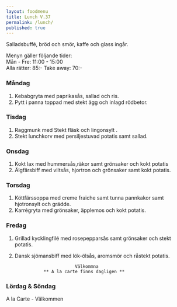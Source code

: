 ```yaml
---
layout: foodmenu
title: Lunch V.37
permalink: /lunch/
published: true
---
```

Salladsbuffé, bröd och smör, kaffe och glass ingår.

Menyn gäller följande tider:  
Mån - Fre: 11:00 - 15:00  
Alla rätter: 85:- Take away: 70:- 

### Måndag
1. Kebabgryta med paprikasås, sallad och ris.
2. Pytt i panna toppad med stekt ägg och inlagd rödbetor.

### Tisdag
1. Raggmunk med Stekt fläsk och lingonsylt .
2. Stekt lunchkorv med persiljestuvad potatis samt sallad.

### Onsdag
1. Kokt lax med hummersås,räkor samt grönsaker och kokt potatis
2. Älgfärsbiff med viltsås, hjortron och grönsaker samt kokt potatis.

### Torsdag
1. Köttfärssoppa med creme fraiche samt tunna pannkakor samt hjotronsylt och grädde. 
2. Karrégryta med grönsaker, äpplemos och kokt potatis.
 
### Fredag
1. Grillad kycklingfilé med rosepepparsås samt grönsaker och stekt potatis.
2. Dansk sjömansbiff med lök-ölsås, aromsmör och råstekt potatis.
                                                                        
                              Välkommna
                  ** A la carte finns dagligen **  
### Lördag & Söndag
A la Carte - Välkommen
